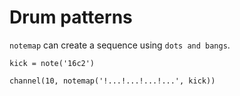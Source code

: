 # Drum patterns

`notemap` can create a sequence using `dots and bangs`.    
    
    kick = note('16c2')

    channel(10, notemap('!...!...!...!...', kick))